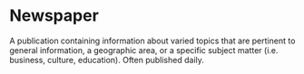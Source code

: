 # Newspaper

A publication containing information about varied topics that are pertinent to general information, a geographic area, or a specific subject matter (i.e. business, culture, education). Often published daily.
